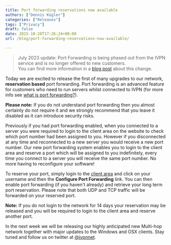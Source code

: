 ```yaml
---
title: Port forwarding reservations now available
authors: ["Dennis Kügler"]
categories: ["Releases"]
tags: ["Privacy"]
draft: false
date: 2015-10-28T17:26:24+00:00
url: /blog/port-forwarding-reservations-now-available/

---
```



> July 2023 update: Port Forwarding is being phased out from the IVPN service and is no longer offered to new customers.\
> You can find more information in a [blog post][1] about this change.


Today we are excited to release the first of many upgrades to our network, **reservation based** port forwarding. Port forwarding is an advanced feature for customers who need to run servers whilst connected to IVPN (for more info see [what is port forwarding?][2]).

**Please note:** If you do not understand port forwarding then you almost certainly do not require it and we strongly recommend that you leave it disabled as it can introduce security risks.

Previously if you had port forwarding enabled, when you connected to a server you were required to login to the client area on the website to check which port number had been assigned to you. However if you disconnected at any time and reconnected to a new server you would receive a new port number. Our new port forwarding system enables you to login to the client area and reserve a port which will be assigned to you indefinitely, every time you connect to a server you will receive the same port number. No more having to reconfigure your software!

To reserve your port, simply login to the [client area][3] and click on your username and then the **Configure Port Forwarding** link. You can then enable port forwarding (if you haven't already) and retrieve your long term port reservation. Please note that both UDP and TCP traffic will be forwarded on your reserved port.

**Note:** If you do not login to the network for 14 days your reservation may be released and you will be required to login to the client area and reserve another port.

In the next week we will be releasing our highly anticipated new Multi-hop network together with major updates to the Windows and OSX clients. Stay tuned and follow us on twitter at [@ivpnnet][4].

 [1]: /blog/gradual-removal-of-port-forwarding/
 [2]: /knowledgebase/general/what-is-port-forwarding/
 [3]: /clientarea/
 [4]: https://twitter.com/ivpnnet
